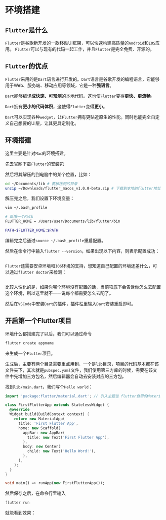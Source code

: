 # 环境搭建

## `Flutter`是什么

`Flutter`是谷歌新开发的一款移动UI框架，可以快速构建高质量的`Android`和`IOS`应用。 `Flutter`可以与现有的代码一起工作，并且`Flutter`是完全免费、开源的。

## `Flutter`的优点

`Flutter`采用的是`Dart`语言进行开发的。`Dart`语言是谷歌开发的编程语言，它能够用于Web、服务端、移动应用等领域，它是一种**强语言**。

`Dart`能够编译**成快速、可预测**的本地代码。这也使`Flutter`变得**更快、更流畅**。

`Dart`拥有**更小的代码体积**，这使得`Flutter`变得**更小**。

`Dart`可以实现各种`wedget`，让`Flutter`拥有更贴近原生的性能。同时也能完全自定义自己想要的UI层，让其更具定制化。

## 环境搭建

这里主要是针对`Mac`的环境搭建。

先去官网下载`Flutter`的[安装包](https://flutter.io/docs/development/tools/sdk/archive?tab=macos#macos)

然后将其解压的到电脑中的某个位置，比如：

```bash
cd ~/Documents/lib # 要解压到的目录
unzip ~/Downloads/flutter_macos_v1.0.0-beta.zip # 下载到本地的flutter地址
```

解压完之后，我们设置下环境变量：

```bash
vim ~/.bash_profile

# 新增一个Path
FLUTTER_HOME = /Users/user/Documents/lib/flutter/bin

PATH=$FLUTTER_HOME:$PATH

```

编辑完之后通过`source ~/.bash_profile`重启配置。

然后在命令行中输入`flutter --version`，如果出现以下内容，则表示配置成功：

<img :src="$withBase('/assets/flutter/flutter_version.png')">

`Flutter`还需要安卓环境和`IOS`环境的支持，想知道自己配置的环境还差什么，可以通过`flutter doctor`来检测：

<img :src="$withBase('/assets/flutter/flutter_env.png')">

比较人性化的是，如果你哪个环境没有配置的话，当前项底下会告诉你怎么去配置这个环境，所以这里就不一一说每个都需要怎么去配了。

然后在`VSCode`中安装`Dart`的插件，插件栏里输入`Dart`安装重启即可。

## 开启第一个Flutter项目

环境什么都搭建完了以后，我们可以通过命令

```bash
flutter create appname
```
来生成一个`Flutter`项目。

生成后，主要有两个目录需要重点用到，一个是`lib`目录，项目的代码基本都在该文件夹下，其次就是`pubspec.yaml`文件，我们使用第三方库的时候，需要在该文件中先增加三方包名，然后编辑器会自动去安装对应的三方包。

找到`lib/main.dart`，我们写个`Hello world`：

```dart
import 'package:flutter/material.dart'; // 引入主题包 flutter自带的Material

class FirstFlutterApp extends StatelessWidget {
  @override
  Widget build(BuildContext context) {
    return new MaterialApp(
      title: 'First Flutter App',
      home: new Scaffold(
        appBar: new AppBar(
          title: new Text('First Flutter App'),
        ),
        body: new Center(
          child: new Text('Hello Word!'),
        ),
      ),
    );
  }
}

void main() => runApp(new FirstFlutterApp());
```

然后保存之后，在命令行里输入
```bash
flutter run
```
就能看到效果：

<img :src="$withBase('/assets/flutter/first_app.png')">